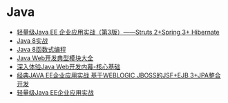 # Java

* <a href="https://sn9.us/file/632278-382711610" title="轻量级Java EE 企业应用实战（第3版）——Struts 2+Spring 3+ Hibernate">轻量级Java EE 企业应用实战（第3版）——Struts 2+Spring 3+ Hibernate</a>
* <a href="https://sn9.us/file/632278-382748961" title="Java 8实战" target="_blank">Java 8实战</a>
* <a href="https://sn9.us/file/632278-382748958" title="Java 8函数式编程" target="_blank">Java 8函数式编程</a>
* <a href="https://sn9.us/file/632278-382708977" title="Java Web开发典型模块大全" target="_blank">Java Web开发典型模块大全</a>
* <a href="https://sn9.us/file/632278-382697402" title="深入体验Java Web开发内幕-核心基础" target="_blank">深入体验Java Web开发内幕-核心基础</a>
* <a href="https://sn9.us/file/632278-382700675" title="经典JAVA EE企业应用实战 基于WEBLOGIC JBOSS的JSF+EJB 3+JPA整合开发" target="_blank">经典JAVA EE企业应用实战 基于WEBLOGIC JBOSS的JSF+EJB 3+JPA整合开发</a>
* <a href="https://sn9.us/file/632278-382700676" title="J轻量级Java EE企业应用实战" target="_blank">轻量级Java EE企业应用实战</a>